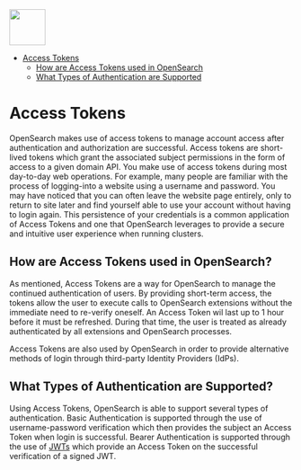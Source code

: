 <img src="https://opensearch.org/assets/img/opensearch-logo-themed.svg" height="64px">

- [Access Tokens](#contributing-to-opensearch)
    - [How are Access Tokens used in OpenSearch](#how-are-access-tokens-used-in-opensearch)
    - [What Types of Authentication are Supported](#what-types-of-authentication-are-supported)



# Access Tokens

OpenSearch makes use of access tokens to manage account access after authentication and authorization are successful. Access tokens are short-lived tokens which grant the associated subject permissions in the form of access to a given domain API. You make use of access tokens during most day-to-day web operations. For example, many people are familiar with the process of logging-into a website using a username and password. You may have noticed that you can often leave the website page entirely, only to return to site later and find yourself able to use your account without having to login again. This persistence of your credentials is a common application of Access Tokens and one that OpenSearch leverages to provide a secure and intuitive user experience when running clusters.

## How are Access Tokens used in OpenSearch?

As mentioned, Access Tokens are a way for OpenSearch to manage the continued authentication of users. By providing short-term access, the tokens allow the user to execute calls to OpenSearch extensions without the immediate need to re-verify oneself. An Access Token wil last up to 1 hour before it must be refreshed. During that time, the user is treated as already authenticated by all extensions and OpenSearch processes.

Access Tokens are also used by OpenSearch in order to provide alternative methods of login through third-party Identity Providers (IdPs).

## What Types of Authentication are Supported?

Using Access Tokens, OpenSearch is able to support several types of authentication. Basic Authentication is supported through the use of username-password verification which then provides the subject an Access Token when login is successful. Bearer Authentication is supported through the use of [JWTs](./jwt.md) which provide an Access Token on the successful verification of a signed JWT.



